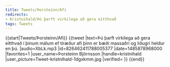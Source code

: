 ```yaml
---
title: Tweets/Þorsteinn/Afi
redirects:
- Kristnihald/Þú þarft virkilega að gera eitthvað
tags: Tweets
---
```


{{start|Tweets/Þorsteinn/Afi}}
<level b2/>
{{tweet
|text=Þú þarft virkilega að gera eitthvað í þínum málum ef tíræður afi þinn er bæði massaðri og liðugri heldur en þú.
|audio=XbLk.mp3
|id=826462411788005377
|date=1485878968000
|favorites=1
|user_name=Þorsteinn Björnsson
|handle=kristnihald
|user_picture=Tweet-kristnihald-1dgxkmm.jpg
|verified=
}}
{{end}}<noinclude>

</noinclude>
